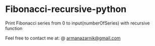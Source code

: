 # Fibonacci-recursive-python
Print Fibonacci series from 0 to input(numberOfSeries) with recursive function


Feel free to contact me at:
@ armanazarnik@gmail.com

